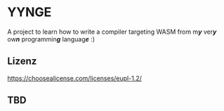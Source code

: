 # YYNGE
A project to learn how to write a compiler targeting WASM from m***y*** ver***y*** ow***n*** programmin***g*** languag***e*** :)

## Lizenz
https://choosealicense.com/licenses/eupl-1.2/

## TBD
